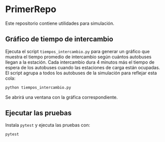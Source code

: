 # PrimerRepo

Este repositorio contiene utilidades para simulación.

## Gráfico de tiempo de intercambio

Ejecuta el script `tiempos_intercambio.py` para generar un gráfico que muestra
el tiempo promedio de intercambio según cuántos autobuses llegan a la estación.
Cada intercambio dura 4 minutos más el tiempo de espera de los autobuses cuando
las estaciones de carga están ocupadas. El script agrupa a todos los autobuses
de la simulación para reflejar esta cola:

```bash
python tiempos_intercambio.py
```

Se abrirá una ventana con la gráfica correspondiente.

## Ejecutar las pruebas

Instala `pytest` y ejecuta las pruebas con:

```bash
pytest
```
